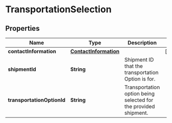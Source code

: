 # TransportationSelection

## Properties
Name | Type | Description | Notes
------------ | ------------- | ------------- | -------------
**contactInformation** | [**ContactInformation**](ContactInformation.md) |  |  [optional]
**shipmentId** | **String** | Shipment ID that the transportation Option is for. | 
**transportationOptionId** | **String** | Transportation option being selected for the provided shipment. | 
